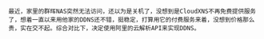 
    最近，家里的群晖NAS突然无法访问，还以为是关机了，没想到是CloudXNS不再免费提供服务了，想着一直以来用他家的DDNS还不错，挺稳定，打算用它的付费服务来着，没想到价格那么贵，实在交不起。综合对比下，决定使用阿里的云解析API来实现DDNS。
    
    
